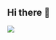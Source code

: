 ## Hi there 👋

<a href="https://discord.gg/ejJmR5Y9YC"><img src="https://invidget.switchblade.xyz/ejJmR5Y9YC"/></a>
